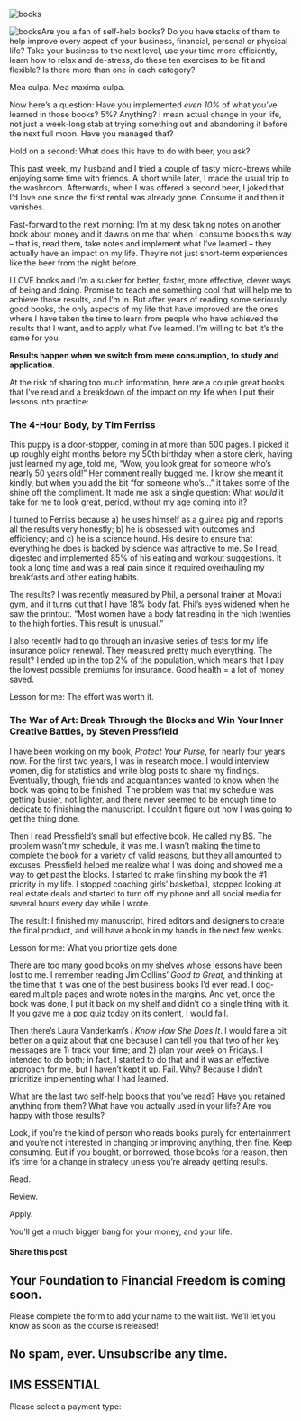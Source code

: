 ![books](https://yourfinanciallaunchpad.com/wp-content/uploads/elementor/thumbs/books-qdc6csmzyjnaz3jb8vpanubcewj2e1jgxk39yg6xs8.jpg "books")

![books](http://yflmainprod.wpengine.com/wp-content/uploads/2017/02/books-300x223.jpg)Are you a fan of self-help books? Do you have stacks of them to help improve every aspect of your business, financial, personal or physical life? Take your business to the next level, use your time more efficiently, learn how to relax and de-stress, do these ten exercises to be fit and flexible? Is there more than one in each category?

Mea culpa. Mea maxima culpa.

Now here’s a question: Have you implemented *even 10%* of what you’ve learned in those books? 5%? Anything? I mean actual change in your life, not just a week-long stab at trying something out and abandoning it before the next full moon. Have you managed that?

Hold on a second: What does this have to do with beer, you ask?

This past week, my husband and I tried a couple of tasty micro-brews while enjoying some time with friends. A short while later, I made the usual trip to the washroom. Afterwards, when I was offered a second beer, I joked that I’d love one since the first rental was already gone. Consume it and then it vanishes.

Fast-forward to the next morning: I’m at my desk taking notes on another book about money and it dawns on me that when I consume books this way – that is, read them, take notes and implement what I’ve learned – they actually have an impact on my life. They’re not just short-term experiences like the beer from the night before.

I LOVE books and I’m a sucker for better, faster, more effective, clever ways of being and doing. Promise to teach me something cool that will help me to achieve those results, and I’m in. But after years of reading some seriously good books, the only aspects of my life that have improved are the ones where I have taken the time to learn from people who have achieved the results that I want, and to apply what I’ve learned. I’m willing to bet it’s the same for you.

**Results happen when we switch from mere consumption, to study and application.**

At the risk of sharing too much information, here are a couple great books that I’ve read and a breakdown of the impact on my life when I put their lessons into practice:

### The 4-Hour Body, by Tim Ferriss

This puppy is a door-stopper, coming in at more than 500 pages. I picked it up roughly eight months before my 50th birthday when a store clerk, having just learned my age, told me, “Wow, you look great for someone who’s nearly 50 years old!” Her comment really bugged me. I know she meant it kindly, but when you add the bit “for someone who’s…” it takes some of the shine off the compliment. It made me ask a single question: What *would* it take for me to look great, period, without my age coming into it?

I turned to Ferriss because a) he uses himself as a guinea pig and reports all the results very honestly; b) he is obsessed with outcomes and efficiency; and c) he is a science hound. His desire to ensure that everything he does is backed by science was attractive to me. So I read, digested and implemented 85% of his eating and workout suggestions. It took a long time and was a real pain since it required overhauling my breakfasts and other eating habits.

The results? I was recently measured by Phil, a personal trainer at Movati gym, and it turns out that I have 18% body fat. Phil’s eyes widened when he saw the printout. “Most women have a body fat reading in the high twenties to the high forties. This result is unusual.”

I also recently had to go through an invasive series of tests for my life insurance policy renewal. They measured pretty much everything. The result? I ended up in the top 2% of the population, which means that I pay the lowest possible premiums for insurance. Good health = a lot of money saved.

Lesson for me: The effort was worth it.

### The War of Art: Break Through the Blocks and Win Your Inner Creative Battles, by Steven Pressfield

I have been working on my book, *Protect Your Purse*, for nearly four years now. For the first two years, I was in research mode. I would interview women, dig for statistics and write blog posts to share my findings. Eventually, though, friends and acquaintances wanted to know when the book was going to be finished. The problem was that my schedule was getting busier, not lighter, and there never seemed to be enough time to dedicate to finishing the manuscript. I couldn’t figure out how I was going to get the thing done.

Then I read Pressfield’s small but effective book. He called my BS. The problem wasn’t my schedule, it was me. I wasn’t making the time to complete the book for a variety of valid reasons, but they all amounted to excuses. Pressfield helped me realize what I was doing and showed me a way to get past the blocks. I started to make finishing my book the #1 priority in my life. I stopped coaching girls’ basketball, stopped looking at real estate deals and started to turn off my phone and all social media for several hours every day while I wrote.

The result: I finished my manuscript, hired editors and designers to create the final product, and will have a book in my hands in the next few weeks.

Lesson for me: What you prioritize gets done.

There are too many good books on my shelves whose lessons have been lost to me. I remember reading Jim Collins’ *Good to Great*, and thinking at the time that it was one of the best business books I’d ever read. I dog-eared multiple pages and wrote notes in the margins. And yet, once the book was done, I put it back on my shelf and didn’t do a single thing with it. If you gave me a pop quiz today on its content, I would fail.

Then there’s Laura Vanderkam’s *I Know How She Does It*. I would fare a bit better on a quiz about that one because I can tell you that two of her key messages are 1) track your time; and 2) plan your week on Fridays. I intended to do both; in fact, I started to do that and it was an effective approach for me, but I haven’t kept it up. Fail. Why? Because I didn’t prioritize implementing what I had learned.

What are the last two self-help books that you’ve read? Have you retained anything from them? What have you actually used in your life? Are you happy with those results?

Look, if you’re the kind of person who reads books purely for entertainment and you’re not interested in changing or improving anything, then fine. Keep consuming. But if you bought, or borrowed, those books for a reason, then it’s time for a change in strategy unless you’re already getting results.

Read.

Review.

Apply.

You’ll get a much bigger bang for your money, and your life.

#### Share this post

## Your Foundation to Financial Freedom is coming soon.

Please complete the form to add your name to the wait list. We’ll let you know as soon as the course is released!

## No spam, ever. Unsubscribe any time.

## IMS ESSENTIAL

Please select a payment type: